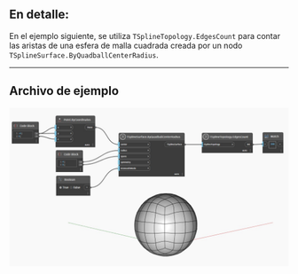 ## En detalle:
En el ejemplo siguiente, se utiliza `TSplineTopology.EdgesCount` para contar las aristas de una esfera de malla cuadrada creada por un nodo `TSplineSurface.ByQuadballCenterRadius`.
___
## Archivo de ejemplo

![TSplineTopology.EdgesCount](./Autodesk.DesignScript.Geometry.TSpline.TSplineTopology.EdgesCount_img.jpg)
